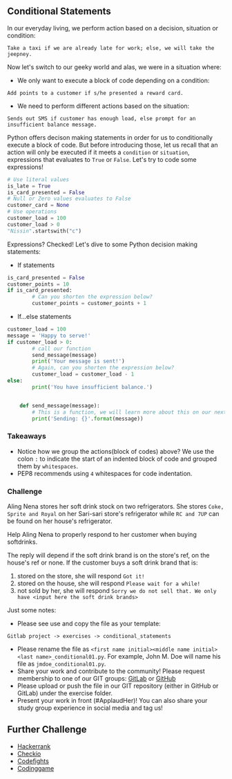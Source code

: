## Conditional Statements
In our everyday living, we perform action based on a decision, situation or condition:
```shell
Take a taxi if we are already late for work; else, we will take the jeepney.
```

Now let's switch to our geeky world and alas, we were in a situation where:
* We only want to execute a block of code depending on a condition:
```shell
Add points to a customer if s/he presented a reward card.
```

* We need to perform different actions based on the situation:
```shell
Sends out SMS if customer has enough load, else prompt for an insufficient balance message.
```

Python offers decison making statements in order for us to conditionally execute a block of code. But before introducing those, let us recall that an action will only be executed if it meets a `condition` or `situation`, expressions that evaluates to `True` or `False`. Let's try to code some expressions!
```python
# Use literal values
is_late = True
is_card_presented = False
# Null or Zero values evaluates to False
customer_card = None
# Use operations
customer_load = 100
customer_load > 0
"Nissin".startswith("c")
```

Expressions? Checked! Let's dive to some Python decision making statements:
* If statements
```python
is_card_presented = False
customer_points = 10
if is_card_presented:
        # Can you shorten the expression below?
        customer_points = customer_points + 1
```

* If...else statements
```python
customer_load = 100
message = 'Happy to serve!'
if customer_load > 0:
        # call our function
        send_message(message)
        print('Your message is sent!')
        # Again, can you shorten the expression below?
        customer_load = customer_load - 1
else:
        print('You have insufficient balance.')


    def send_message(message):
        # This is a function, we will learn more about this on our next session!
        print('Sending: {}'.format(message))
```

### Takeaways
* Notice how we group the actions(block of codes) above? We use the colon `:` to indicate the start of an indented block of code and grouped them by `whitespaces`.
* PEP8 recommends using `4` whitespaces for code indentation.

### Challenge
Aling Nena stores her soft drink stock on two refrigerators.
She stores `Coke, Sprite and Royal` on her Sari-sari store's refrigerator while
`RC and 7UP` can be found on her house's refrigerator.

Help Aling Nena to properly respond to her customer when buying softdrinks.

The reply will depend if the soft drink brand is on the store's ref,
on the house's ref or none. If the customer buys a soft drink brand that is:
1. stored on the store, she will respond `Got it!`
2. stored on the house, she will respond `Please wait for a while!`
3. not sold by her, she will respond `Sorry we do not sell that. We only have <input here the soft drink brands>`
    

Just some notes:
* Please see use and copy the file as your template:

```
Gitlab project -> exercises -> conditional_statements
```

* Please rename the file as `<first name initial><middle name initial><last name>_conditional01.py`. For example, John M. Doe will name his file as `jmdoe_conditional01.py`.
* Share your work and contribute to the community! Please request membership to one of our GIT groups: [GitLab](https://gitlab.com/wwcodemanila) or [GitHub](https://github.com/wwcodemanila) 
* Please upload or push the file in our GIT repository (either in GitHub or GitLab) under the exercise folder.
* Present your work in front (#ApplaudHer)! You can also share your study group experience in social media and tag us!

## Further Challenge
* [Hackerrank](https://www.hackerrank.com/)
* [Checkio](https://checkio.org/)
* [Codefights](https://codefights.com/)
* [Codinggame](https://www.codingame.com/)